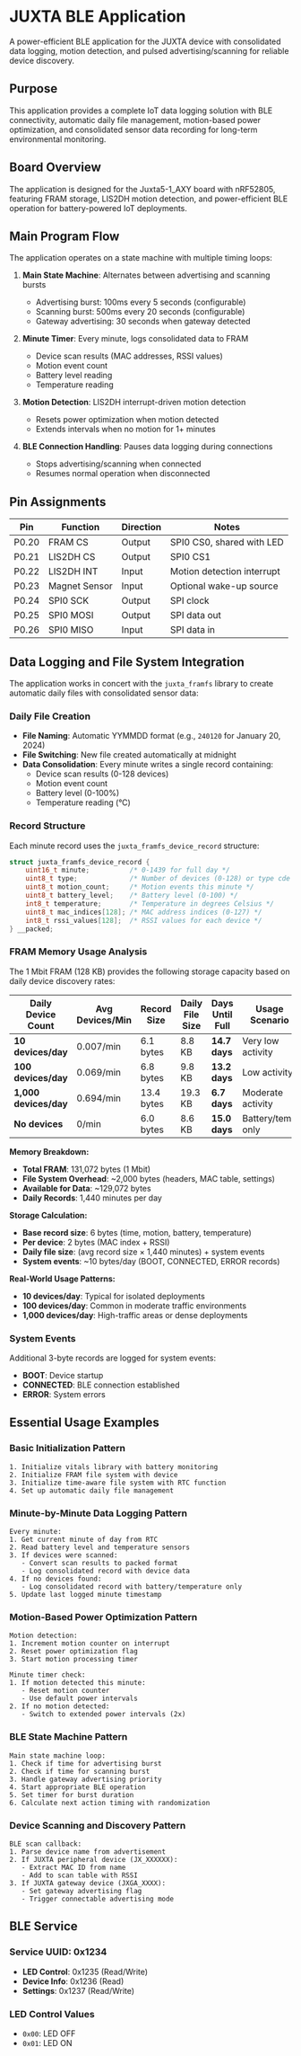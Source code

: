 # JUXTA BLE Application

A power-efficient BLE application for the JUXTA device with consolidated data logging, motion detection, and pulsed advertising/scanning for reliable device discovery.

## Purpose

This application provides a complete IoT data logging solution with BLE connectivity, automatic daily file management, motion-based power optimization, and consolidated sensor data recording for long-term environmental monitoring.

## Board Overview

The application is designed for the Juxta5-1_AXY board with nRF52805, featuring FRAM storage, LIS2DH motion detection, and power-efficient BLE operation for battery-powered IoT deployments.

## Main Program Flow

The application operates on a state machine with multiple timing loops:

1. **Main State Machine**: Alternates between advertising and scanning bursts
   - Advertising burst: 100ms every 5 seconds (configurable)
   - Scanning burst: 500ms every 20 seconds (configurable)
   - Gateway advertising: 30 seconds when gateway detected

2. **Minute Timer**: Every minute, logs consolidated data to FRAM
   - Device scan results (MAC addresses, RSSI values)
   - Motion event count
   - Battery level reading
   - Temperature reading

3. **Motion Detection**: LIS2DH interrupt-driven motion detection
   - Resets power optimization when motion detected
   - Extends intervals when no motion for 1+ minutes

4. **BLE Connection Handling**: Pauses data logging during connections
   - Stops advertising/scanning when connected
   - Resumes normal operation when disconnected

## Pin Assignments

| Pin | Function | Direction | Notes |
|-----|----------|-----------|-------|
| P0.20 | FRAM CS | Output | SPI0 CS0, shared with LED |
| P0.21 | LIS2DH CS | Output | SPI0 CS1 |
| P0.22 | LIS2DH INT | Input | Motion detection interrupt |
| P0.23 | Magnet Sensor | Input | Optional wake-up source |
| P0.24 | SPI0 SCK | Output | SPI clock |
| P0.25 | SPI0 MOSI | Output | SPI data out |
| P0.26 | SPI0 MISO | Input | SPI data in |

## Data Logging and File System Integration

The application works in concert with the `juxta_framfs` library to create automatic daily files with consolidated sensor data:

### Daily File Creation
- **File Naming**: Automatic YYMMDD format (e.g., `240120` for January 20, 2024)
- **File Switching**: New file created automatically at midnight
- **Data Consolidation**: Every minute writes a single record containing:
  - Device scan results (0-128 devices)
  - Motion event count
  - Battery level (0-100%)
  - Temperature reading (°C)

### Record Structure
Each minute record uses the `juxta_framfs_device_record` structure:
```c
struct juxta_framfs_device_record {
    uint16_t minute;          /* 0-1439 for full day */
    uint8_t type;             /* Number of devices (0-128) or type cde */
    uint8_t motion_count;     /* Motion events this minute */
    uint8_t battery_level;    /* Battery level (0-100) */
    int8_t temperature;       /* Temperature in degrees Celsius */
    uint8_t mac_indices[128]; /* MAC address indices (0-127) */
    int8_t rssi_values[128];  /* RSSI values for each device */
} __packed;
```

### FRAM Memory Usage Analysis

The 1 Mbit FRAM (128 KB) provides the following storage capacity based on daily device discovery rates:

| Daily Device Count | Avg Devices/Min | Record Size | Daily File Size | Days Until Full | Usage Scenario |
|-------------------|-----------------|-------------|-----------------|-----------------|----------------|
| **10 devices/day** | 0.007/min | 6.1 bytes | 8.8 KB | **14.7 days** | Very low activity |
| **100 devices/day** | 0.069/min | 6.8 bytes | 9.8 KB | **13.2 days** | Low activity |
| **1,000 devices/day** | 0.694/min | 13.4 bytes | 19.3 KB | **6.7 days** | Moderate activity |
| **No devices** | 0/min | 6.0 bytes | 8.6 KB | **15.0 days** | Battery/temp only |

**Memory Breakdown:**
- **Total FRAM**: 131,072 bytes (1 Mbit)
- **File System Overhead**: ~2,000 bytes (headers, MAC table, settings)
- **Available for Data**: ~129,072 bytes
- **Daily Records**: 1,440 minutes per day

**Storage Calculation:**
- **Base record size**: 6 bytes (time, motion, battery, temperature)
- **Per device**: 2 bytes (MAC index + RSSI)
- **Daily file size**: (avg record size × 1,440 minutes) + system events
- **System events**: ~10 bytes/day (BOOT, CONNECTED, ERROR records)

**Real-World Usage Patterns:**
- **10 devices/day**: Typical for isolated deployments
- **100 devices/day**: Common in moderate traffic environments  
- **1,000 devices/day**: High-traffic areas or dense deployments

### System Events
Additional 3-byte records are logged for system events:
- **BOOT**: Device startup
- **CONNECTED**: BLE connection established
- **ERROR**: System errors

## Essential Usage Examples

### Basic Initialization Pattern
```
1. Initialize vitals library with battery monitoring
2. Initialize FRAM file system with device
3. Initialize time-aware file system with RTC function
4. Set up automatic daily file management
```

### Minute-by-Minute Data Logging Pattern
```
Every minute:
1. Get current minute of day from RTC
2. Read battery level and temperature sensors
3. If devices were scanned:
   - Convert scan results to packed format
   - Log consolidated record with device data
4. If no devices found:
   - Log consolidated record with battery/temperature only
5. Update last logged minute timestamp
```

### Motion-Based Power Optimization Pattern
```
Motion detection:
1. Increment motion counter on interrupt
2. Reset power optimization flag
3. Start motion processing timer

Minute timer check:
1. If motion detected this minute:
   - Reset motion counter
   - Use default power intervals
2. If no motion detected:
   - Switch to extended power intervals (2x)
```

### BLE State Machine Pattern
```
Main state machine loop:
1. Check if time for advertising burst
2. Check if time for scanning burst
3. Handle gateway advertising priority
4. Start appropriate BLE operation
5. Set timer for burst duration
6. Calculate next action timing with randomization
```

### Device Scanning and Discovery Pattern
```
BLE scan callback:
1. Parse device name from advertisement
2. If JUXTA peripheral device (JX_XXXXXX):
   - Extract MAC ID from name
   - Add to scan table with RSSI
3. If JUXTA gateway device (JXGA_XXXX):
   - Set gateway advertising flag
   - Trigger connectable advertising mode
```

## BLE Service

### Service UUID: 0x1234
- **LED Control**: 0x1235 (Read/Write)
- **Device Info**: 0x1236 (Read)
- **Settings**: 0x1237 (Read/Write)

### LED Control Values
- `0x00`: LED OFF
- `0x01`: LED ON 